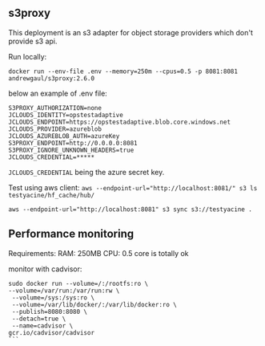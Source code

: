 
## s3proxy

This deployment is an s3 adapter for object storage providers which don't provide s3 api.

Run locally:

`docker run --env-file .env --memory=250m --cpus=0.5 -p 8081:8081 andrewgaul/s3proxy:2.6.0`

below an example of .env file:
```
S3PROXY_AUTHORIZATION=none
JCLOUDS_IDENTITY=opstestadaptive
JCLOUDS_ENDPOINT=https://opstestadaptive.blob.core.windows.net
JCLOUDS_PROVIDER=azureblob
JCLOUDS_AZUREBLOB_AUTH=azureKey
S3PROXY_ENDPOINT=http://0.0.0.0:8081
S3PROXY_IGNORE_UNKNOWN_HEADERS=true
JCLOUDS_CREDENTIAL=*****
```

`JCLOUDS_CREDENTIAL` being the azure secret key.

Test using aws client: `aws --endpoint-url="http://localhost:8081/" s3 ls testyacine/hf_cache/hub/`

`aws --endpoint-url="http://localhost:8081" s3 sync s3://testyacine .`


## Performance monitoring

Requirements:
RAM: 250MB
CPU: 0.5 core is totally ok

monitor with cadvisor:


````
sudo docker run --volume=/:/rootfs:ro \ 
--volume=/var/run:/var/run:rw \
 --volume=/sys:/sys:ro \ 
 --volume=/var/lib/docker/:/var/lib/docker:ro \ 
 --publish=8080:8080 \
 --detach=true \
 --name=cadvisor \ 
gcr.io/cadvisor/cadvisor
```